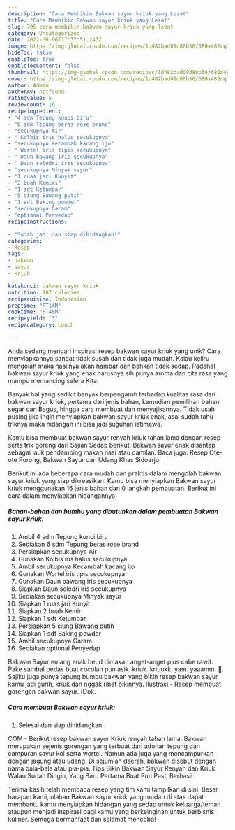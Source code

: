 ```yaml
---
description: "Cara Membikin Bakwan sayur kriuk yang Lezat"
title: "Cara Membikin Bakwan sayur kriuk yang Lezat"
slug: 795-cara-membikin-bakwan-sayur-kriuk-yang-lezat
category: Uncategorized
date: 2022-06-06T17:37:51.243Z
image: https://img-global.cpcdn.com/recipes/1d482bad09d80b36/680x482cq70/bakwan-sayur-kriuk-foto-resep-utama.jpg
hideToc: false
enableToc: true
enableTocContent: false
thumbnail: https://img-global.cpcdn.com/recipes/1d482bad09d80b36/680x482cq70/bakwan-sayur-kriuk-foto-resep-utama.jpg
cover: https://img-global.cpcdn.com/recipes/1d482bad09d80b36/680x482cq70/bakwan-sayur-kriuk-foto-resep-utama.jpg
author: Admin
authorAv: notfound
ratingvalue: 5
reviewcount: 16
recipeingredient:
- "4 sdm Tepung kunci biru"
- "6 sdm Tepung beras rose brand"
- "secukupnya Air"
- " Kolbis iris halus secukupnya"
- "secukupnya Kecambah kacang ijo"
- " Wortel iris tipis secukupnya"
- " Daun bawang iris secukupnya"
- " Daun seledri iris secukupnya"
- "secukupnya Minyak sayur"
- "1 ruas jari Kunyit"
- "2 buah Kemiri"
- "1 sdt Ketumbar"
- "5 siung Bawang putih"
- "1 sdt Baking powder"
- "secukupnya Garam"
- "optional Penyedap"
recipeinstructions:

- "Sudah jadi dan siap dihidangkan!"
categories:
- Resep
tags:
- bakwan
- sayur
- kriuk

katakunci: bakwan sayur kriuk 
nutrition: 187 calories
recipecuisine: Indonesian
preptime: "PT14M"
cooktime: "PT46M"
recipeyield: "3"
recipecategory: Lunch

---
```





Anda sedang mencari inspirasi resep bakwan sayur kriuk yang unik? Cara menyiapkannya sangat tidak susah dan tidak juga mudah. Kalau keliru mengolah maka hasilnya akan hambar dan bahkan tidak sedap. Padahal bakwan sayur kriuk yang enak harusnya sih punya aroma dan cita rasa yang mampu memancing selera Kita.





Banyak hal yang sedikit banyak berpengaruh terhadap kualitas rasa dari bakwan sayur kriuk, pertama dari jenis bahan, kemudian pemilihan bahan segar dan Bagus, hingga cara membuat dan menyajikannya. Tidak usah pusing jika ingin menyiapkan bakwan sayur kriuk enak,      asal sudah tahu triknya maka hidangan ini bisa jadi suguhan istimewa.














Kamu bisa membuat bakwan sayur renyah kriuk tahan lama dengan resep serta trik goreng dari Sajian Sedap berikut. Bakwan sayur enak disantap sebagai lauk pendamping makan nasi atau camilan. Baca juga: Resep Ote-ote Porong, Bakwan Sayur dan Udang Khas Sidoarjo.






Berikut ini ada beberapa cara mudah dan praktis dalam mengolah bakwan sayur kriuk yang siap dikreasikan. Kamu bisa menyiapkan Bakwan sayur kriuk menggunakan 16 jenis bahan dan 0 langkah pembuatan. Berikut ini cara dalam menyiapkan hidangannya.

<!--inarticleads1-->

##### Bahan-bahan dan bumbu yang dibutuhkan dalam pembuatan Bakwan sayur kriuk:

1. Ambil 4 sdm Tepung kunci biru
1. Sediakan 6 sdm Tepung beras rose brand
1. Persiapkan secukupnya Air
1. Gunakan  Kolbis iris halus secukupnya
1. Ambil secukupnya Kecambah kacang ijo
1. Gunakan  Wortel iris tipis secukupnya
1. Gunakan  Daun bawang iris secukupnya
1. Siapkan  Daun seledri iris secukupnya
1. Sediakan secukupnya Minyak sayur
1. Siapkan 1 ruas jari Kunyit
1. Siapkan 2 buah Kemiri
1. Siapkan 1 sdt Ketumbar
1. Persiapkan 5 siung Bawang putih
1. Siapkan 1 sdt Baking powder
1. Ambil secukupnya Garam
1. Sediakan optional Penyedap


Bakwan Sayur emang enak beud dimakan anget-anget plus cabe rawit. Pake sambal pedas buat cocolan pun asik. kriuk. kriuukk. yam. yaaamm. 🤤. Sajiku juga punya tepung bumbu bakwan yang bikin resep bakwan sayur kamu jadi gurih, kriuk dan nggak ribet bikinnya. Ilustrasi - Resep membuat gorengan bakwan sayur. (Dok. 

<!--inarticleads2-->

##### Cara membuat Bakwan sayur kriuk:


1. Selesai dan siap dihidangkan!

COM - Berikut resep bakwan sayur Kriuk renyah tahan lama. Bakwan merupakan sejenis gorengan yang terbuat dari adonan tepung dan campuran sayur kol serta wortel. Namun ada juga yang mencampurkan dengan jagung atau udang. Di sejumlah daerah, bakwan disebut dengan nama bala-bala atau pia-pia. Tips Bikin Bakwan Sayur Renyah dan Kriuk Walau Sudah Dingin, Yang Baru Pertama Buat Pun Pasti Berhasil. 

Terima kasih telah membaca resep yang tim kami tampilkan di sini. Besar harapan kami, olahan Bakwan sayur kriuk yang mudah di atas dapat membantu kamu menyiapkan hidangan yang sedap untuk keluarga/teman ataupun menjadi inspirasi bagi kamu yang berkeinginan untuk berbisnis kuliner. Semoga bermanfaat dan selamat mencoba!
